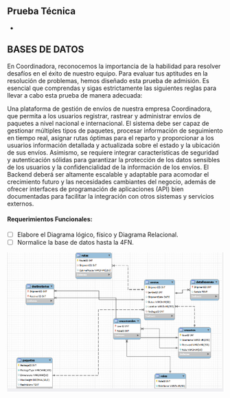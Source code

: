 ## Prueba Técnica

-

## BASES DE DATOS

En Coordinadora, reconocemos la importancia de la habilidad para resolver desafíos en el éxito de
nuestro equipo. Para evaluar tus aptitudes en la resolución de problemas, hemos diseñado esta
prueba de admisión. Es esencial que comprendas y sigas estrictamente las siguientes reglas para
llevar a cabo esta prueba de manera adecuada:

Una plataforma de gestión de envíos de
nuestra empresa Coordinadora, que permita a los usuarios registrar, rastrear y administrar
envíos de paquetes a nivel nacional e internacional. El sistema debe ser capaz de gestionar
múltiples tipos de paquetes, procesar información de seguimiento en tiempo real, asignar
rutas óptimas para el reparto y proporcionar a los usuarios información detallada y
actualizada sobre el estado y la ubicación de sus envíos. Asimismo, se requiere integrar
características de seguridad y autenticación sólidas para garantizar la protección de los
datos sensibles de los usuarios y la confidencialidad de la información de los envíos. El
Backend deberá ser altamente escalable y adaptable para acomodar el crecimiento futuro
y las necesidades cambiantes del negocio, además de ofrecer interfaces de programación de
aplicaciones (API) bien documentadas para facilitar la integración con otros sistemas y
servicios externos.

#### Requerimientos Funcionales:

- [ ] Elabore el Diagrama lógico, físico y Diagrama Relacional.
- [ ] Normalice la base de datos hasta la 4FN.

![Alt text](<modelo fisico.png>)